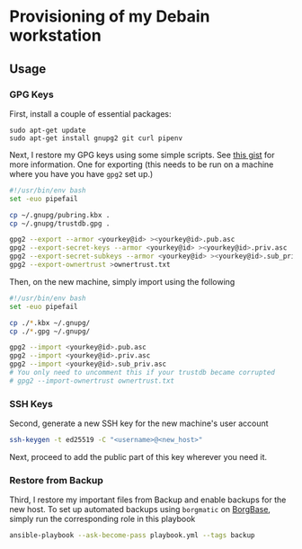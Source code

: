 # Provisioning of my Debain workstation

## Usage

### GPG Keys

First, install a couple of essential packages:

```shell
sudo apt-get update
sudo apt-get install gnupg2 git curl pipenv
```

Next, I restore my GPG keys using some simple scripts. See [this
gist](https://gist.github.com/chrisroos/1205934) for more information. One for
exporting (this needs to be run on a machine where you have you have `gpg2` set
up.)

```bash
#!/usr/bin/env bash
set -euo pipefail

cp ~/.gnupg/pubring.kbx .
cp ~/.gnupg/trustdb.gpg .

gpg2 --export --armor <yourkey@id> ><yourkey@id>.pub.asc
gpg2 --export-secret-keys --armor <yourkey@id> ><yourkey@id>.priv.asc
gpg2 --export-secret-subkeys --armor <yourkey@id> ><yourkey@id>.sub_priv.asc
gpg2 --export-ownertrust >ownertrust.txt
```

Then, on the new machine, simply import using the following

```bash
#!/usr/bin/env bash
set -euo pipefail

cp ./*.kbx ~/.gnupg/
cp ./*.gpg ~/.gnupg/

gpg2 --import <yourkey@id>.pub.asc
gpg2 --import <yourkey@id>.priv.asc
gpg2 --import <yourkey@id>.sub_priv.asc
# You only need to uncomment this if your trustdb became corrupted
# gpg2 --import-ownertrust ownertrust.txt
```

### SSH Keys

Second, generate a new SSH key for the new machine's user account

```bash
ssh-keygen -t ed25519 -C "<username>@<new_host>"
```

Next, proceed to add the public part of this key wherever you need it.

### Restore from Backup

Third, I restore my important files from Backup and enable backups for the new
host. To set up automated backups using `borgmatic` on
[BorgBase](https://borgbase.com), simply run the corresponding role in this
playbook

```bash
ansible-playbook --ask-become-pass playbook.yml --tags backup
```

